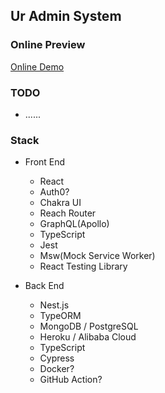 ## Ur Admin System

### Online Preview

[Online Demo](https://chenxiicheng.github.io/Umin/)

### TODO

- ......

### Stack

- Front End

  - React
  - Auth0?
  - Chakra UI
  - Reach Router
  - GraphQL(Apollo)
  - TypeScript
  - Jest
  - Msw(Mock Service Worker)
  - React Testing Library

- Back End
  - Nest.js
  - TypeORM
  - MongoDB / PostgreSQL
  - Heroku / Alibaba Cloud
  - TypeScript
  - Cypress
  - Docker?
  - GitHub Action?
